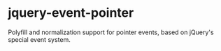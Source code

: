 jquery-event-pointer
====================

Polyfill and normalization support for pointer events, based on jQuery's special event system.
